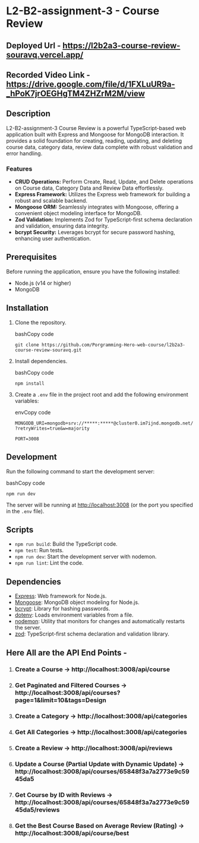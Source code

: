 # L2-B2-assignment-3 - Course Review

## Deployed Url - https://l2b2a3-course-review-souravq.vercel.app/

## Recorded Video Link - https://drive.google.com/file/d/1FXLuUR9a-_hPoK7jrOEGHgTM4ZHZrM2M/view

## Description

L2-B2-assignment-3 Course Review is a powerful TypeScript-based web application built with Express and Mongoose for MongoDB interaction. It provides a solid foundation for creating, reading, updating, and deleting course data, category data, review data complete with robust validation and error handling.

### Features

-   **CRUD Operations:** Perform Create, Read, Update, and Delete operations on Course data, Category Data and Review Data effortlessly.
-   **Express Framework:** Utilizes the Express web framework for building a robust and scalable backend.
-   **Mongoose ORM:** Seamlessly integrates with Mongoose, offering a convenient object modeling interface for MongoDB.
-   **Zod Validation:** Implements Zod for TypeScript-first schema declaration and validation, ensuring data integrity.
-   **bcrypt Security:** Leverages bcrypt for secure password hashing, enhancing user authentication.

## Prerequisites

Before running the application, ensure you have the following installed:

-   Node.js (v14 or higher)
-   MongoDB

## Installation

1.  Clone the repository.
    
    bashCopy code
    
    `git clone https://github.com/Porgramming-Hero-web-course/l2b2a3-course-review-souravq.git`
    
3.  Install dependencies.
    
    bashCopy code
    
    `npm install` 
    
4.  Create a `.env` file in the project root and add the following environment variables:
    
    envCopy code
    
    `MONGODB_URI=mongodb+srv://*****:*****@cluster0.im7ijnd.mongodb.net/?retryWrites=true&w=majority`
    
    `PORT=3008` 
    

## Development

Run the following command to start the development server:

bashCopy code

`npm run dev` 

The server will be running at [http://localhost:3008](http://localhost:3008/) (or the port you specified in the `.env` file).

## Scripts

-   `npm run build`: Build the TypeScript code.
-   `npm test`: Run tests.
-   `npm run dev`: Start the development server with nodemon.
-   `npm run lint`: Lint the code.

## Dependencies

-   [Express](https://expressjs.com/): Web framework for Node.js.
-   [Mongoose](https://mongoosejs.com/): MongoDB object modeling for Node.js.
-   [bcrypt](https://www.npmjs.com/package/bcrypt): Library for hashing passwords.
-   [dotenv](https://www.npmjs.com/package/dotenv): Loads environment variables from a file.
-   [nodemon](https://nodemon.io/): Utility that monitors for changes and automatically restarts the server.
-   [zod](https://github.com/colinhacks/zod): TypeScript-first schema declaration and validation library.

## Here All are the API End Points - 

1) ### Create a Course -> http://localhost:3008/api/course
2) ### Get Paginated and Filtered Courses -> http://localhost:3008/api/courses?page=1&limit=10&tags=Design
3) ### Create a Category -> http://localhost:3008/api/categories
4) ### Get All Categories -> http://localhost:3008/api/categories
5) ### Create a Review -> http://localhost:3008/api/reviews
6) ### Update a Course (Partial Update with Dynamic Update) -> http://localhost:3008/api/courses/65848f3a7a2773e9c5945da5
7) ### Get Course by ID with Reviews -> http://localhost:3008/api/courses/65848f3a7a2773e9c5945da5/reviews
8) ### Get the Best Course Based on Average Review (Rating) -> http://localhost:3008/api/course/best
